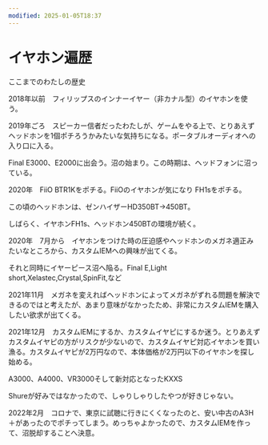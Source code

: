 ```yaml
---
modified: 2025-01-05T18:37
---
```

# イヤホン遍歴

ここまでのわたしの歴史

2018年以前　フィリップスのインナーイヤー（非カナル型）のイヤホンを使う。

2019年ごろ　スピーカー信者だったわたしが、ゲームをやる上で、とりあえずヘッドホンを1個ポチろうかみたいな気持ちになる。ポータブルオーディオへの入り口に入る。

Final E3000、E2000に出会う。沼の始まり。この時期は、ヘッドフォンに沼っている。

2020年　FiiO BTR1Kをポチる。FiiOのイヤホンが気になり FH1sをポチる。

この頃のヘッドホンは、ゼンハイザーHD350BT→450BT。

しばらく、イヤホンFH1s、ヘッドホン450BTの環境が続く。

2020年　7月から　イヤホンをつけた時の圧迫感やヘッドホンのメガネ適正みたいなところから、カスタムIEMへの興味が出てくる。

それと同時にイヤーピース沼へ陥る。Final E,Light short,Xelastec,Crystal,SpinFit,など

2021年11月　メガネを変えればヘッドホンによってメガネがずれる問題を解決できるのではと考えたが、あまり意味がなかったため、非常にカスタムIEMを購入したい欲求が出てくる。

2021年12月　カスタムIEMにするか、カスタムイヤピにするか迷う。とりあえずカスタムイヤピの方がリスクが少ないので、カスタムイヤピ対応イヤホンを買い漁る。カスタムイヤピが2万円なので、本体価格が2万円以下のイヤホンを探し始める。

A3000、A4000、VR3000そして新対応となったKXXS

Shureが好みではなかったので、しゃりしゃりしたやつが好きじゃない。

2022年2月　コロナで、東京に試聴に行きにくくなったのと、安い中古のA3H＋があったのでポチってしまう。めっちゃよかったので、カスタムIEMを作って、沼脱却することへ決意。